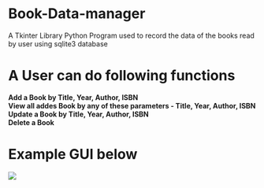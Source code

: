 # Book-Data-manager
A Tkinter Library Python Program used to record the data of the books read by user using sqlite3 database


# A User can do following functions
<b>Add a Book by Title, Year, Author, ISBN </b></br>
<b>View all addes Book by any of these parameters - Title, Year, Author, ISBN </b></br>
<b>Update a Book by Title, Year, Author, ISBN </b></br>
<b>Delete a Book</b></br>

# Example GUI below
<img src="https://blogger.googleusercontent.com/img/a/AVvXsEjMGZxm0oXEF2PzSmOa-iG_0LtHsi8Gci3-HxB06_5OimMKTOWJ2a4Ys_8PF_e3Q0o8BxR_0uCdFL77y_pdAQIbafMr1r0PaGsd0mEQywhltnAoYPaOGPnKhzgR0bxWP99Vsg2PmcqLF51W7h-CpbvxQQIvGPnWdGrsr6HAaiPmyr77xM3sqiZiGgU=s320"/>



